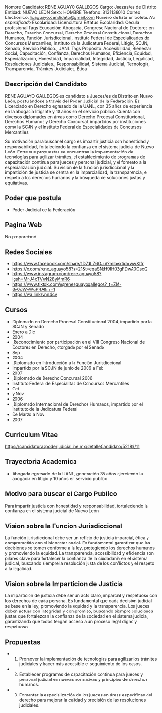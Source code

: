 Nombre Candidato: RENE AGUAYO GALLEGOS
Cargo: Juezas/es de Distrito
Entidad: NUEVO LEON
Sexo: HOMBRE
Telefono: 8131138010
Correo Electronico: licaguayo.candidato@gmail.com
Numero de lista en boleta: *No especificado*
Escolaridad: Licenciatura
Estatus Escolaridad: Cédula profesional
Tags Educación: Abogacía, Congreso Nacional de Doctores en Derecho, Derecho Concursal, Derecho Procesal Constitucional, Derechos Humanos, Función Jurisdiccional, Instituto Federal de Especialidades de Concursos Mercantiles, Instituto de la Judicatura Federal, Litigio, SCJN, Senado, Servicio Público., UANL
Tags Propósito: Accesibilidad, Bienestar Social, Capacitación, Confianza, Derechos Humanos, Eficiencia, Equidad, Especialización, Honestidad, Imparcialidad, Integridad, Justicia, Legalidad, Resoluciones Judiciales., Responsabilidad, Sistema Judicial, Tecnología, Transparencia, Trámites Judiciales, Ética


## Descripción del Candidato 

RENÉ AGUAYO GALLEGOS es candidato a Jueces/es de Distrito en Nuevo León, postulándose a través del Poder Judicial de la Federación. Es Licenciado en Derecho egresado de la UANL, con 35 años de experiencia en la abogacía litigante y 10 años en el servicio público. Cuenta con diversos diplomados en áreas como Derecho Procesal Constitucional, Derechos Humanos y Derecho Concursal, impartidos por instituciones como la SCJN y el Instituto Federal de Especialidades de Concursos Mercantiles.

Su motivación para buscar el cargo es impartir justicia con honestidad y responsabilidad, fortaleciendo la confianza en el sistema judicial de Nuevo León.  Entre sus propuestas se encuentran la implementación de tecnologías para agilizar trámites, el establecimiento de programas de capacitación continua para jueces y personal judicial, y el fomento a la especialización judicial.  Su visión de la función jurisdiccional y la impartición de justicia se centra en la imparcialidad, la transparencia, el respeto a los derechos humanos y la búsqueda de soluciones justas y equitativas.


## Poder que postula

- Poder Judicial de la Federación


## Pagina Web

No proporcionó


## Redes Sociales

- https://www.facebook.com/share/1D7dLZ6GJu/?mibextid=wwXIfr
- https://x.com/rene_aguayo58?s=21&t=eqaSNtH9IH02gFDwA0CscQ
- https://www.instagram.com/rene.aguayo58?igsh=MnJ4cTVwN28yMmR6
- https://www.tiktok.com/@reneaguayogallegos?_t=ZM-8v0dWvWuP4A&_r=1
- https://wa.link/vnn4cv


## Cursos

- Diplomado en Derecho Procesal Constitucional 2004, impartido por la SCJN y Senado
- Enero a Dic
- 2004
- ,Reconocimiento por participación en el VIII Congreso Nacional de Doctores en Derecho, otorgado por el Senado
- Sep
- 2004
- ,Diplomado en Introducción a la Función Jurisdiccional
- Impartido por la SCJN de junio de 2006 a Feb
- 2007
- ,Diplomado de Derecho Concursal 2006
- Instituto Federal de Especialitas de Concursos Mercantiles
- Oct
- y Nov
- 2006
- ,Diplomado Internacional de Derechos Humanos, impartido por el Instituto de la Judicatura Federal
- De Marzo a Nov
- 2007


## Curriculum Vitae

https://candidaturaspoderjudicial.ine.mx/detalleCandidato/52189/11


## Trayectoria Academica

- Abogado egresado de la UANL, generación  35 años ejerciendo la abogacia en litigio y 10 años en servicio publico


## Motivo para buscar el Cargo Publico

Para impartir justicia con honestidad y responsabilidad, fortaleciendo la confianza en el sistema judicial de Nuevo León


## Vision sobre la Funcion Jurisdiccional

La función jurisdiccional debe ser un reflejo de justicia imparcial, ética y comprometida con el bienestar social. Es fundamental garantizar que las decisiones se tomen conforme a la ley, protegiendo los derechos humanos y promoviendo la equidad. La transparencia, accesibilidad y eficiencia son pilares clave para fortalecer la confianza de la ciudadanía en el sistema judicial, buscando siempre la resolución justa de los conflictos y el respeto a la legalidad.


## Vision sobre la Imparticion de Justicia

La impartición de justicia debe ser un acto claro, imparcial y respetuoso con los derechos de cada persona. Es fundamental que cada decisión judicial se base en la ley, promoviendo la equidad y la transparencia. Los jueces deben actuar con integridad y compromiso, buscando siempre soluciones justas que fortalezcan la confianza de la sociedad en el sistema judicial, garantizando que todos tengan acceso a un proceso legal digno y respetuoso.


## Propuestas

- 1.	Promover la implementación de tecnologías para agilizar los trámites judiciales y hacer más accesible el seguimiento de los casos.
- 2.	Establecer programas de capacitación continua para jueces y personal judicial en nuevas normativas y principios de derechos humanos.
- 3.	Fomentar la especialización de los jueces en áreas específicas del derecho para mejorar la calidad y precisión de las resoluciones judiciales.

